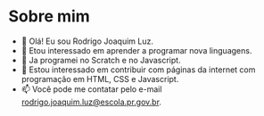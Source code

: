 # Sobre mim
- 👋 Olá! Eu sou Rodrigo Joaquim Luz.
- 👀 Etou interessado em aprender a programar nova linguagens.
- 🌱 Ja programei no Scratch e no Javascript.
- 💞️ Estou interessado em contribuir com páginas da internet com programação em HTML, CSS e Javascript.
- 📫 Você pode me contatar pelo e-mail rodrigo.joaquim.luz@escola.pr.gov.br.
